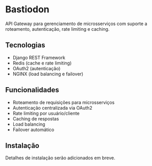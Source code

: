 # Bastiodon

API Gateway para gerenciamento de microsserviços com suporte a roteamento, autenticação, rate limiting e caching.

## Tecnologias

- Django REST Framework
- Redis (cache e rate limiting)
- OAuth2 (autenticação)
- NGINX (load balancing e failover)

## Funcionalidades

- Roteamento de requisições para microsserviços
- Autenticação centralizada via OAuth2
- Rate limiting por usuário/cliente
- Caching de respostas
- Load balancing
- Failover automático

## Instalação

Detalhes de instalação serão adicionados em breve.